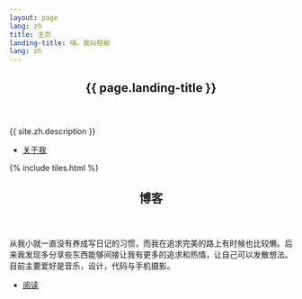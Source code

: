 ```yaml
---
layout: page
lang: zh
title: 主页
landing-title: 嗨，我叫程柳
lang: zh
---
```


<section id="banner" class="major">
	<div class="inner">
		<header class="major">
			<h1>{{ page.landing-title }}</h1>
		</header>
		<div class="content">
			<p>{{ site.zh.description }}</p>
			<ul class="actions">
				<li><a href="about" class="button next scrolly">关于我</a></li>
			</ul>
		</div>
	</div>
</section>

<div id="main">

{% include tiles.html %}

<section>
	<div class="inner">
		<header class="major">
			<h2>博客</h2>
		</header>
		<p>从我小就一直没有养成写日记的习惯，而我在追求完美的路上有时候也比较懒。后来我发现多分享些东西能够间接让我有更多的追求和热情，让自己可以发散想法。目前主要爱好是音乐，设计，代码与手机摄影。</p>
		<ul class="actions">
			<li><a href="blog" class="button next">阅读</a></li>
		</ul>
	</div>
</section>

</div>